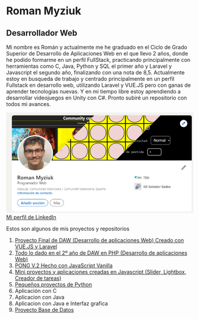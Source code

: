 # Roman Myziuk
## Desarrollador Web

Mi nombre es Román y actualmente me he graduado en el Ciclo de Grado Superior de Desarrollo de Aplicaciones Web en el que llevo 2 años, donde he podido formarme en un perfil FullStack, practicando principalmente con herramientas como C, Java, Python y SQL el primer año y Laravel y Javascript el segundo año, finalizando con una nota de 8,5. Actualmente estoy en busqueda de trabajo y centrado principalmente en un perfil Fullstack en desarrollo web, utilizando Laravel y VUE.JS pero con ganas de aprender tecnologias nuevas. Y en mi tiempo libre estoy aprendiendo a desarrollar videojuegos en Unity con C#. Pronto subiré un repositorio con todos mi avances.


![alt text](https://github.com/Ro0oman/Ro0oman/blob/main/Captura%20de%20pantalla%202023-06-22%20201849.png)
[Mi perfil de LinkedIn](https://www.linkedin.com/in/roman-myziuk/)


Estos son algunos de mis proyectos y repositorios

1. [Proyecto Final de DAW (Desarrollo de aplicaciones Web) Creado con VUE.JS y Laravel](https://github.com/Ro0oman/Proyecto-TFG-Roman)
2. [Todo lo dado en el 2º año de DAW en PHP (Desarrollo de aplicaciones Web)](https://github.com/Ro0oman/CFGS-2-DAW)
3. [PONG V.2 Hecho con JavaScript Vanilla](https://github.com/Ro0oman/PONG-V2)
4. [Mini proyectos y aplicaciones creadas en Javascript (Slider, Lightbox, Creador de tareas)](https://github.com/Ro0oman/JSProjects)
5. [Pequeños proyectos de Python](https://github.com/Ro0oman/PythonProjects)
6. Aplicación con C
7. Aplicacion con Java
8. Aplicacion con Java e Interfaz grafica
9. [Proyecto Base de Datos](https://github.com/Ro0oman/DBProyect)


              
